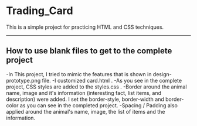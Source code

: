 # Trading_Card
This is a simple project for practicing HTML and CSS techniques.

------------------------------------------------------
How to use blank files to get to the complete project
------------------------------------------------------

-In This project, I tried to mimic the features that is shown in design-prototype.png file.
-I customized card.html .
-As you see in the complete project, CSS styles are added to the styles.css .
-Border around the animal name, image and it's information (interesting fact, list items, and description) were added. I set the border-style, border-width and border-color as you can see in the completed project.
-Spacing / Padding also applied around the animal's name, image, the list of items and the information.
